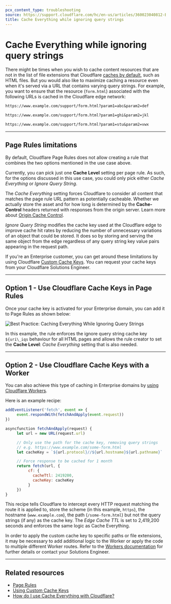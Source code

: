 ```yaml
---
pcx_content_type: troubleshooting
source: https://support.cloudflare.com/hc/en-us/articles/360023040812-Best-Practice-Caching-Everything-While-Ignoring-Query-Strings
title: Cache Everything while ignoring query strings
---
```


# Cache Everything while ignoring query strings

There might be times when you wish to cache content resources that are not in the list of file extensions that Cloudflare [caches by default](/cache/concepts/default-cache-behavior/), such as HTML files. But you would also like to maximize caching a resource even when it's served via a URL that contains varying query strings. For example, you want to ensure that the resource (`form.html`) associated with the following URLs is cached in the Cloudflare edge network:

```txt
https://www.example.com/support/form.html?param1=abc&param2=def

https://www.example.com/support/form.html?param1=ghi&param2=jkl

https://www.example.com/support/form.html?param1=stu&param2=vwx
```
___

## Page Rules limitations

By default, Cloudflare Page Rules does not allow creating a rule that combines the two options mentioned in the use case above.

Currently, you can pick just one **Cache Level** setting per page rule. As such, for the options discussed in this use case, you could only pick either _Cache Everything_ or _Ignore Query String_.

The _Cache Everything_ setting forces Cloudflare to consider all content that matches the page rule URL pattern as potentially cacheable. Whether we actually store the asset and for how long is determined by the **Cache-Control** headers returned with responses from the origin server. Learn more about [Origin Cache Control](/cache/concepts/cache-control/).

_Ignore Query String_ modifies the cache key used at the Cloudflare edge to improve cache hit rates by reducing the number of unnecessary variations of an object that could be stored. It does so by storing and serving the same object from the edge regardless of any query string key value pairs appearing in the request path.

If you're an Enterprise customer, you can get around these limitations by using Cloudflare [Custom Cache Keys](/cache/how-to/cache-keys/). You can request your cache keys from your Cloudflare Solutions Engineer.

___

## Option 1 - Use Cloudflare Cache Keys in Page Rules

Once your cache key is activated for your Enterprise domain, you can add it to Page Rules as shown below:

![Best Practice: Caching Everything While Ignoring Query Strings
](/images/support/hc-import-cf_page_rules_custom_cache_key.png)

In this example, the rule enforces the ignore query string cache key `${uri\_iqs` behaviour for all HTML pages and allows the rule creator to set the **Cache Level**: _Cache Everything_ setting that is also needed.

___

## Option 2 - Use Cloudflare Cache Keys with a Worker

You can also achieve this type of caching in Enterprise domains by [using Cloudflare Workers](/workers/examples/cache-using-fetch/).

Here is an example recipe:

```js
addEventListener('fetch', event => {
     event.respondWith(fetchAndApply(event.request))
})

asyncfunction fetchAndApply(request) {
     let url = new URL(request.url)

     // Only use the path for the cache key, removing query strings
     // e.g. https://www.example.com/some-form.html
     let cacheKey = `${url.protocol}//${url.hostname}${url.pathname}`

     // Force response to be cached for 1 month
     return fetch(url, {
          cf: {
            cacheTtl: 2419200,
            cacheKey: cacheKey
          }
     })
}
```

This recipe tells Cloudflare to intercept every HTTP request matching the route it is applied to, store the scheme (in this example, `https`), the hostname (`www.example.com`), the path (`/some-form.html`) but not the query strings (if any) as the cache key. The _Edge Cache TTL_ is set to 2,419,200 seconds and enforces the same logic as Cache Everything.

In order to apply the custom cache key to specific paths or file extensions, it may be necessary to add additional logic to the Worker or apply the code to multiple different Worker routes. Refer to the [Workers documentation](/workers/) for further details or contact your Solutions Engineer.

___

## Related resources

-   [Page Rules](/rules/page-rules/)
-   [Using Custom Cache Keys](/cache/how-to/cache-keys/)
-   [How do I use Cache Everything with Cloudflare?](/cache/concepts/customize-cache/)
